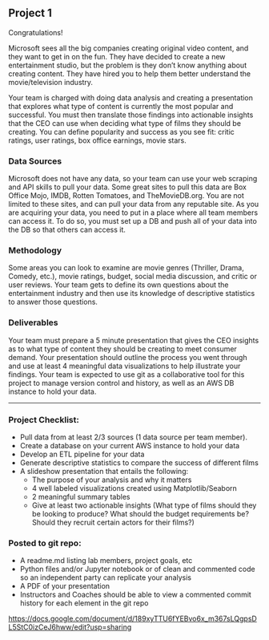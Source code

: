 ## Project 1

Congratulations! 

Microsoft sees all the big companies creating original video content, and they want to get in on the fun. They have decided to create a new entertainment studio, but the problem is they don’t know anything about creating content. They have hired you to help them better understand the movie/television industry. 

Your team is charged with doing data analysis and creating a presentation that explores what type of content is currently the most popular and successful. You must then translate those findings into actionable insights that the CEO can use when deciding what type of films they should be creating. You can define popularity and success as you see fit: critic ratings, user ratings, box office earnings, movie stars. 

### Data Sources
Microsoft does not have any data, so your team can use your web scraping and API skills to pull your data.  Some great sites to pull this data are Box Office Mojo, IMDB, Rotten Tomatoes, and TheMovieDB.org. You are not limited to these sites, and can pull your data from any reputable site.  As you are acquiring your data, you need to put in a place where all team members can access it. To do so, you must set up a DB and push all of your data into the DB so that others can access it.  

### Methodology 
Some areas you can look to examine are movie genres (Thriller, Drama, Comedy, etc.), movie ratings, budget, social media discussion, and critic or user reviews. Your team gets to define its own questions about the entertainment industry and then use its knowledge of descriptive statistics to answer those questions. 

### Deliverables
Your team must prepare a 5 minute presentation that gives the CEO insights as to what type of content they should be creating to meet consumer demand. Your presentation should outline the process you went through and use at least 4 meaningful data visualizations to help illustrate your findings. Your team is expected to use git as a collaborative tool for this project to manage version control and history, as well as an AWS DB instance to hold your data.

***

### Project Checklist:

* Pull data from at least 2/3 sources (1 data source per team member).
* Create a database on your current AWS instance to hold your data
* Develop an ETL pipeline for your data
* Generate descriptive statistics to compare the success of different films
* A slideshow presentation that entails the following:
  * The purpose of your analysis and why it matters
  * 4 well labeled visualizations created using Matplotlib/Seaborn
  * 2 meaningful summary tables
  * Give at least two actionable insights (What type of films should they be looking to produce? What should the budget requirements be? Should they recruit certain actors for their films?)

### Posted to git repo:
* A readme.md listing lab members, project goals, etc
* Python files and/or Jupyter notebook or of clean and commented code so an independent party can replicate your analysis
* A PDF of your presentation
* Instructors and Coaches should be able to view a commented commit history for each element in the git repo


https://docs.google.com/document/d/189xyTTU6fYEBvo6x_m367sLQgpsDL5StC0izCeJ6hww/edit?usp=sharing
